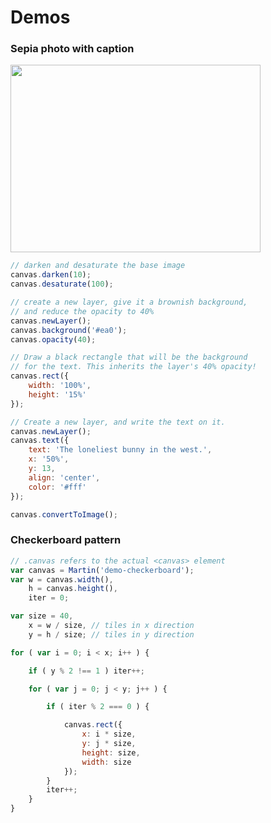 # Demos

### Sepia photo with caption

<img id="demo-sepia" height="300" width="400" src="/images/bunny.jpg">

```js
// darken and desaturate the base image
canvas.darken(10);
canvas.desaturate(100);

// create a new layer, give it a brownish background,
// and reduce the opacity to 40%
canvas.newLayer();
canvas.background('#ea0');
canvas.opacity(40);

// Draw a black rectangle that will be the background
// for the text. This inherits the layer's 40% opacity!
canvas.rect({
    width: '100%',
    height: '15%'
});

// Create a new layer, and write the text on it.
canvas.newLayer();
canvas.text({
    text: 'The loneliest bunny in the west.',
    x: '50%',
    y: 13,
    align: 'center',
    color: '#fff'
});

canvas.convertToImage();
```

### Checkerboard pattern

<canvas id="demo-checkerboard" height="200" width="400"></canvas>

```js
// .canvas refers to the actual <canvas> element
var canvas = Martin('demo-checkerboard');
var w = canvas.width(),
    h = canvas.height(),
    iter = 0;

var size = 40,
    x = w / size, // tiles in x direction
    y = h / size; // tiles in y direction

for ( var i = 0; i < x; i++ ) {

    if ( y % 2 !== 1 ) iter++;

    for ( var j = 0; j < y; j++ ) {

        if ( iter % 2 === 0 ) {

            canvas.rect({
                x: i * size,
                y: j * size,
                height: size,
                width: size
            });
        }
        iter++;
    }
}
```
